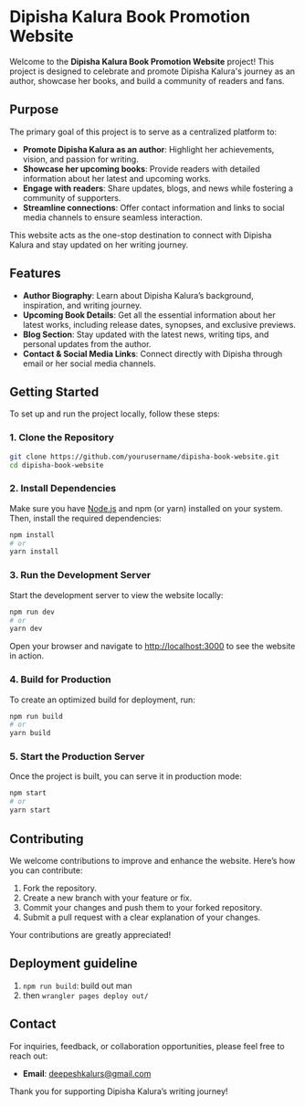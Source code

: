 # Dipisha Kalura Book Promotion Website

Welcome to the **Dipisha Kalura Book Promotion Website** project! This project is designed to celebrate and promote Dipisha Kalura's journey as an author, showcase her books, and build a community of readers and fans.

## Purpose

The primary goal of this project is to serve as a centralized platform to:

- **Promote Dipisha Kalura as an author**: Highlight her achievements, vision, and passion for writing.
- **Showcase her upcoming books**: Provide readers with detailed information about her latest and upcoming works.
- **Engage with readers**: Share updates, blogs, and news while fostering a community of supporters.
- **Streamline connections**: Offer contact information and links to social media channels to ensure seamless interaction.

This website acts as the one-stop destination to connect with Dipisha Kalura and stay updated on her writing journey.

## Features

- **Author Biography**: Learn about Dipisha Kalura’s background, inspiration, and writing journey.
- **Upcoming Book Details**: Get all the essential information about her latest works, including release dates, synopses, and exclusive previews.
- **Blog Section**: Stay updated with the latest news, writing tips, and personal updates from the author.
- **Contact & Social Media Links**: Connect directly with Dipisha through email or her social media channels.

## Getting Started

To set up and run the project locally, follow these steps:

### 1. Clone the Repository

```bash
git clone https://github.com/yourusername/dipisha-book-website.git
cd dipisha-book-website
```

### 2. Install Dependencies

Make sure you have [Node.js](https://nodejs.org/) and npm (or yarn) installed on your system. Then, install the required dependencies:

```bash
npm install
# or
yarn install
```

### 3. Run the Development Server

Start the development server to view the website locally:

```bash
npm run dev
# or
yarn dev
```

Open your browser and navigate to [http://localhost:3000](http://localhost:3000) to see the website in action.

### 4. Build for Production

To create an optimized build for deployment, run:

```bash
npm run build
# or
yarn build
```

### 5. Start the Production Server

Once the project is built, you can serve it in production mode:

```bash
npm start
# or
yarn start
```

## Contributing

We welcome contributions to improve and enhance the website. Here’s how you can contribute:

1. Fork the repository.
2. Create a new branch with your feature or fix.
3. Commit your changes and push them to your forked repository.
4. Submit a pull request with a clear explanation of your changes.

Your contributions are greatly appreciated!

## Deployment guideline
1. `npm run build`: build out man
2. then `wrangler pages deploy out/`
## Contact

For inquiries, feedback, or collaboration opportunities, please feel free to reach out:

- **Email**: [deepeshkalurs@gmail.com](mailto:deepeshkalurs@gmail.com)

Thank you for supporting Dipisha Kalura’s writing journey!
